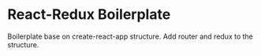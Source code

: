 # React-Redux Boilerplate

Boilerplate base on create-react-app structure. Add router and redux to the structure.
